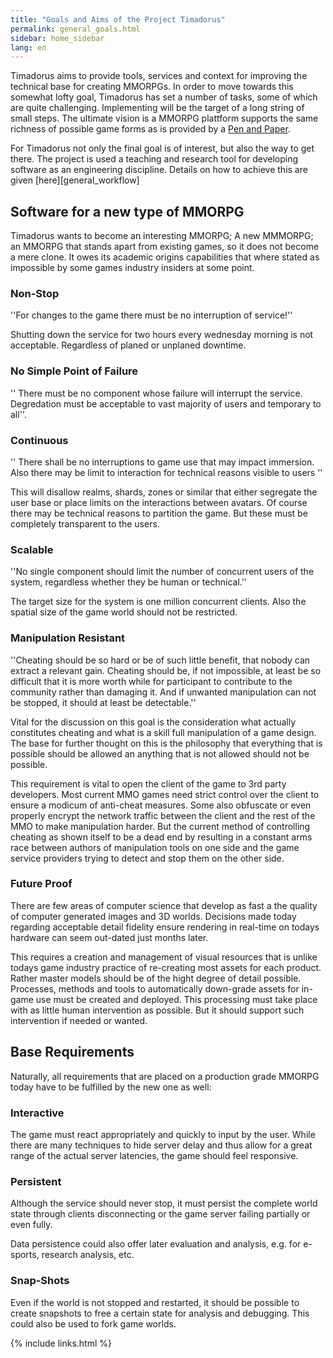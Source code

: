 ```yaml
---
title: "Goals and Aims of the Project Timadorus"
permalink: general_goals.html
sidebar: home_sidebar
lang: en
---
```



Timadorus aims to provide tools, services and context for improving the technical
base for creating MMORPGs. In order to move towards this somewhat lofty goal, Timadorus
has set a number of tasks, some of which are quite challenging. Implementing will be
the target of a long string of small steps. The ultimate vision is a MMORPG plattform
supports the same richness of possible game forms as is provided by a [Pen and Paper](https://en.wikipedia.org/wiki/Tabletop_role-playing_game).

For Timadorus not only the final goal is of interest, but also the way to get there.
The project is used a teaching and research tool for developing software as an engineering
discipline. Details on how to achieve this are given [here][general_workflow]


## Software for a new type of MMORPG ##

Timadorus wants to become an interesting MMORPG; A new MMMORPG; an MMORPG that stands
apart from existing games, so it does not become a mere clone. It owes its academic
origins capabilities that where stated as impossible by some games industry insiders
at some point.

### Non-Stop ###

''For changes to the game there must be no interruption of service!''

Shutting down the service for two hours every wednesday morning is not acceptable.
Regardless of planed or unplaned downtime.

### No Simple Point of Failure ###

'' There must be no component whose failure will interrupt the service. Degredation must
be acceptable to vast majority of users and temporary to all''.


### Continuous ###

'' There shall be no interruptions to game use that may impact immersion. Also there may
be limit to interaction for technical reasons visible to users ''

This will disallow realms, shards, zones or similar that either segregate the user base
or place limits on the interactions between avatars. Of course there may be technical
reasons to partition the game. But these must be completely transparent to the users.


### Scalable ###

''No single component should limit the number of concurrent users of the system,
regardless whether they be human or technical.''

The target size for the system is
one million concurrent clients. Also the spatial size of the game world should not
be restricted.


### Manipulation Resistant ###

''Cheating should be so hard or be of such little benefit, that nobody can extract a
relevant gain. Cheating should be, if not impossible, at least be so difficult
that it is more worth while for participant to contribute to the community rather
than damaging it. And if unwanted manipulation can not be stopped, it should at least
be detectable.''

Vital for the discussion on this goal is the consideration what actually constitutes
cheating and what is a skill full manipulation of a game design. The base for further
thought on this is the philosophy that everything that is possible should be allowed
an anything that is not allowed should not be possible.

This requirement is vital to open the client of the game to 3rd party developers.
Most current MMO games need strict control over the client to ensure a modicum of
anti-cheat measures. Some also obfuscate or even properly encrypt the network
traffic between the client and the rest of the MMO to make manipulation
harder. But the current method of controlling cheating as shown itself to be a
dead end by resulting in a constant arms race between authors of manipulation
tools on one side and the game service providers trying to detect and stop
them on the other side.


### Future Proof ###


There are few areas of computer science that develop as fast a the quality of
computer generated images and 3D worlds. Decisions made today regarding acceptable
detail fidelity ensure rendering in real-time on todays hardware can seem out-dated just
months later.

This requires a creation and management of visual resources that is unlike todays
game industry practice of re-creating most assets for each product. Rather master models should
be of the hight degree of detail possible. Processes, methods and tools to automatically
down-grade assets for in-game use must be created and deployed. This processing must take
place with as little human intervention as possible. But it should support such intervention if needed or wanted.


## Base Requirements ##

Naturally, all requirements that are placed on a production grade MMORPG today have to be
fulfilled by the new one as well:


### Interactive ###

The game must react appropriately and quickly to input by the user. While there are many
techniques to hide server delay and thus allow for a great range of the actual server
latencies, the game should feel responsive.

### Persistent ###

Although the service should never stop, it must persist the complete world state through
clients disconnecting or the game server failing partially or even fully.

Data persistence could also offer later evaluation and analysis, e.g. for e-sports, research
analysis, etc.


### Snap-Shots ###

Even if the world is not stopped and restarted, it should be possible to create snapshots to
free a certain state for analysis and debugging. This could also be used to fork game worlds.

{% include links.html %}
